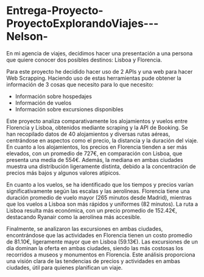 # Entrega-Proyecto-ProyectoExplorandoViajes---Nelson-

En mi agencia de viajes, decidimos hacer una presentación a una persona que quiere conocer dos posibles destinos: Lisboa y Florencia. 

Para este proyecto he decidido hacer uso de 2 APIs y una web para hacer Web Scrapping. Haciendo uso de estas herramientas pude obtener la información de 3 cosas que necesito para lo que necesito:
* Información sobre hospedajes 
* Información de vuelos 
* Información sobre excursiones disponibles

Este proyecto analiza comparativamente los alojamientos y vuelos entre Florencia y Lisboa, obtenidos mediante scraping y la API de Booking. Se han recopilado datos de 40 alojamientos y diversas rutas aéreas, centrándose en aspectos como el precio, la distancia y la duración del viaje. En cuanto a los alojamientos, los precios en Florencia tienden a ser más elevados, con un promedio de 727€, en comparación con Lisboa, que presenta una media de 554€. Además, la mediana en ambas ciudades muestra una distribución ligeramente distinta, debido a la concentración de precios más bajos y algunos valores atípicos.

En cuanto a los vuelos, se ha identificado que los tiempos y precios varían significativamente según las escalas y las aerolíneas. Florencia tiene una duración promedio de vuelo mayor (265 minutos desde Madrid), mientras que los vuelos a Lisboa son más rápidos y uniformes (82 minutos). La ruta a Lisboa resulta más económica, con un precio promedio de 152.42€, destacando Ryanair como la aerolínea más accesible.

Finalmente, se analizaron las excursiones en ambas ciudades, encontrándose que las actividades en Florencia tienen un costo promedio de 81.10€, ligeramente mayor que en Lisboa (59.13€). Las excursiones de un día dominan la oferta en ambas ciudades, siendo las más costosas los recorridos a museos y monumentos en Florencia. Este análisis proporciona una visión clara de las tendencias de precios y actividades en ambas ciudades, útil para quienes planifican un viaje.